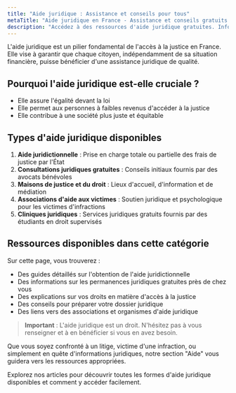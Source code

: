 ```yaml
---
title: "Aide juridique : Assistance et conseils pour tous"
metaTitle: "Aide juridique en France - Assistance et conseils gratuits | Mon-annuaire-avocat.fr"
description: "Accédez à des ressources d'aide juridique gratuites. Informations sur l'aide juridictionnelle, consultations pro bono, et guides pratiques pour comprendre vos droits."
---
```


L'aide juridique est un pilier fondamental de l'accès à la justice en France. Elle vise à garantir que chaque citoyen, indépendamment de sa situation financière, puisse bénéficier d'une assistance juridique de qualité.

## Pourquoi l'aide juridique est-elle cruciale ?

- Elle assure l'égalité devant la loi
- Elle permet aux personnes à faibles revenus d'accéder à la justice
- Elle contribue à une société plus juste et équitable

## Types d'aide juridique disponibles

1. **Aide juridictionnelle** : Prise en charge totale ou partielle des frais de justice par l'État
2. **Consultations juridiques gratuites** : Conseils initiaux fournis par des avocats bénévoles
3. **Maisons de justice et du droit** : Lieux d'accueil, d'information et de médiation
4. **Associations d'aide aux victimes** : Soutien juridique et psychologique pour les victimes d'infractions
5. **Cliniques juridiques** : Services juridiques gratuits fournis par des étudiants en droit supervisés

## Ressources disponibles dans cette catégorie

Sur cette page, vous trouverez :

- Des guides détaillés sur l'obtention de l'aide juridictionnelle
- Des informations sur les permanences juridiques gratuites près de chez vous
- Des explications sur vos droits en matière d'accès à la justice
- Des conseils pour préparer votre dossier juridique
- Des liens vers des associations et organismes d'aide juridique

> **Important** : L'aide juridique est un droit. N'hésitez pas à vous renseigner et à en bénéficier si vous en avez besoin.

Que vous soyez confronté à un litige, victime d'une infraction, ou simplement en quête d'informations juridiques, notre section "Aide" vous guidera vers les ressources appropriées.

Explorez nos articles pour découvrir toutes les formes d'aide juridique disponibles et comment y accéder facilement.